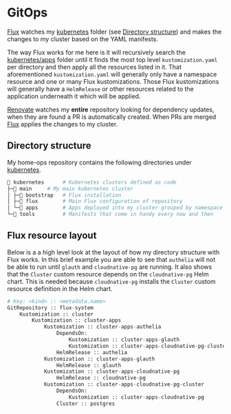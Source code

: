 # GitOps

[Flux](https://github.com/fluxcd/flux2) watches my [kubernetes](https://github.com/bjw-s-labs/home-ops/tree/main/kubernetes/) folder (see [Directory structure](#directory-structure)) and makes the changes to my cluster based on the YAML manifests.

The way Flux works for me here is it will recursively search the [kubernetes/apps](https://github.com/bjw-s-labs/home-ops/tree/main/kubernetes/main/apps) folder until it finds the most top level `kustomization.yaml` per directory and then apply all the resources listed in it. That aforementioned `kustomization.yaml` will generally only have a namespace resource and one or many Flux kustomizations. Those Flux kustomizations will generally have a `HelmRelease` or other resources related to the application underneath it which will be applied.

[Renovate](https://github.com/renovatebot/renovate) watches my **entire** repository looking for dependency updates, when they are found a PR is automatically created. When PRs are merged [Flux](https://github.com/fluxcd/flux2) applies the changes to my cluster.

## Directory structure

My home-ops repository contains the following directories under [kubernetes](https://github.com/bjw-s-labs/home-ops/tree/main/kubernetes/).

```sh
📁 kubernetes      # Kubernetes clusters defined as code
├─📁 main     # My main kubernetes cluster
│ ├─📁 bootstrap   # Flux installation
│ ├─📁 flux        # Main Flux configuration of repository
│ └─📁 apps        # Apps deployed into my cluster grouped by namespace (see below)
└─📁 tools         # Manifests that come in handy every now and then
```

## Flux resource layout

Below is a a high level look at the layout of how my directory structure with Flux works. In this brief example you are able to see that `authelia` will not be able to run until `glauth` and `cloudnative-pg` are running. It also shows that the `Cluster` custom resource depends on the `cloudnative-pg` Helm chart. This is needed because `cloudnative-pg` installs the `Cluster` custom resource definition in the Helm chart.

```python
# Key: <kind> :: <metadata.name>
GitRepository :: flux-system
    Kustomization :: cluster
        Kustomization :: cluster-apps
            Kustomization :: cluster-apps-authelia
                DependsOn:
                    Kustomization :: cluster-apps-glauth
                    Kustomization :: cluster-apps-cloudnative-pg-cluster
                HelmRelease :: authelia
            Kustomization :: cluster-apps-glauth
                HelmRelease :: glauth
            Kustomization :: cluster-apps-cloudnative-pg
                HelmRelease :: cloudnative-pg
            Kustomization :: cluster-apps-cloudnative-pg-cluster
                DependsOn:
                    Kustomization :: cluster-apps-cloudnative-pg
                Cluster :: postgres
```

